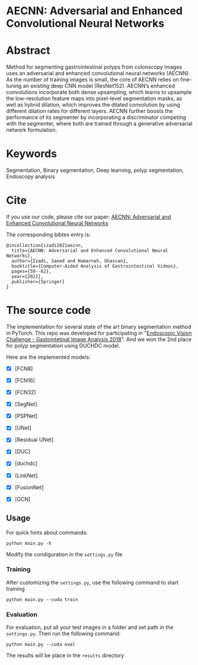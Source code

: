 
# AECNN: Adversarial and Enhanced Convolutional Neural Networks

# Abstract

Method for segmenting gastrointestinal polyps from colonscopy images uses an adversarial and enhanced convolutional neural networks (AECNN). As the number of training images is small, the core of AECNN relies on fine-tuning an existing deep CNN model (ResNet152). AECNN’s enhanced convolutions incorporate both dense upsampling, which learns to upsample the low-resolution feature maps into pixel-level segmentation masks, as well as hybrid dilation, which improves the dilated convolution by using different dilation rates for different layers. AECNN further boosts the performance of its segmenter by incorporating a discriminator competing with the segmenter, where both are trained through a generative adversarial network formulation.

# Keywords
Segmentation, Binary segmentation, Deep learning, polyp segmentation, Endoscopy analysis

# Cite
If you use our code, please cite our paper: 
[AECNN: Adversarial and Enhanced Convolutional Neural Networks](https://www2.cs.sfu.ca/~hamarneh/ecopy/caagv2021.pdf)

The corresponding bibtex entry is:

```
@incollection{izadi2021aecnn,
  title={AECNN: Adversarial and Enhanced Convolutional Neural Networks},
  author={Izadi, Saeed and Hamarneh, Ghassan},
  booktitle={Computer-Aided Analysis of Gastrointestinal Videos},
  pages={59--62},
  year={2021},
  publisher={Springer}
}
```

# The source code
The implementation for several state of the art binary segmentation method in PyTorch. This repo was developed for participating in "[Endoscopic Vision Challenge  - Gastointetinal Image Analysis 2018](https://giana.grand-challenge.org)". And we won the 2nd place for polyp segmentation using DUCHDC model. 

Here are the implemented models:
- [x] [FCN8]
- [x] [FCN16]
- [x] [FCN32]
- [x] [SegNet]
- [X] [PSPNet]
- [x] [UNet]
- [x] [Residual UNet]
- [x] [DUC]
- [x] [duchdc]
- [x] [LinkNet]
- [x] [FusionNet]
- [x] [GCN]


## Usage

For quick hints about commands:

```
python main.py -h
```

Modify the condiguration in the `settings.py` file

### Training

After customizing the `settings.py`, use the following command to start training
```
python main.py --cuda train
```
### Evaluation
For evaluation, put all your test images in a folder and set path in the `settings.py`. Then run the following command:
```
python main.py --cuda eval
```
The results will be place in the `results` directory


